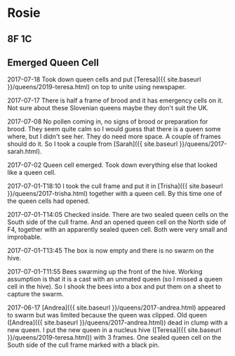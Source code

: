# Rosie

## 8F 1C

## Emerged Queen Cell

2017-07-18 Took down queen cells and put [Teresa]({{ site.baseurl }}/queens/2019-teresa.html) on top to unite using newspaper.

2017-07-17 There is half a frame of brood and it has emergency cells on it.  Not sure about these Slovenian queens maybe they don't suit the UK.

2017-07-08 No pollen coming in, no signs of brood or preparation for brood.  They seem quite calm so I would guess that there is a queen some where, but I didn't see her.  They do need more space.  A couple of frames should do it.  So I took a couple from [Sarah]({{ site.baseurl }}/queens/2017-sarah.html).

2017-07-02 Queen cell emerged.  Took down everything else that looked like a queen cell.

2017-07-01-T18:10 I took the cull frame and put it in [Trisha]({{ site.baseurl }}/queens/2017-trisha.html) together with a queen cell.  By this time one of the queen cells had opened.

2017-07-01-T14:05 Checked inside.  There are two sealed queen cells on the South side of the cull frame.  And an opened queen cell on the North side of F4, together with an apparently sealed queen cell.  Both were very small and improbable.

2017-07-01-T13:45 The box is now empty and there is no swarm on the hive.

2017-07-01-T11:55 Bees swarming up the front of the hive.  Working assumption is that it is a cast with an unmated queen (so I missed a queen cell in the hive).  So I shook the bees into a box and put them on a sheet to capture the swarm.

2017-06-17 [Andrea]({{ site.baseurl }}/queens/2017-andrea.html) appeared to swarm but was limited because the queen was clipped.  Old queen ([Andrea]({{ site.baseurl }}/queens/2017-andrea.html)) dead in clump with a new queen.  I put the new queen in a nucleus hive ([Teresa]({{ site.baseurl }}/queens/2019-teresa.html)) with 3 frames.  One sealed queen cell on the South side of the cull frame marked with a black pin.
